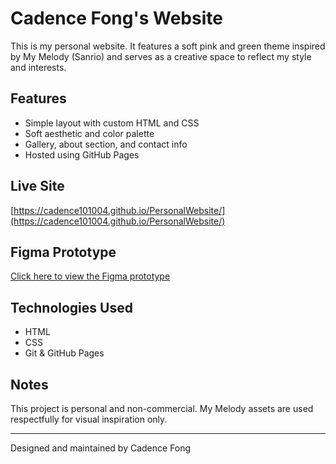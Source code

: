 # Cadence Fong's Website

This is my personal website. It features a soft pink and green theme inspired by My Melody (Sanrio) and serves as a creative space to reflect my style and interests.

## Features

- Simple layout with custom HTML and CSS
- Soft aesthetic and color palette
- Gallery, about section, and contact info
- Hosted using GitHub Pages

## Live Site

[https://cadence101004.github.io/PersonalWebsite/](https://cadence101004.github.io/PersonalWebsite/)

## Figma Prototype

[Click here to view the Figma prototype](https://www.figma.com/design/j7TRQeZIaFcUVGXe9DwhOG/Personal-Website?node-id=0-1&t=yp6U1NytVFfJxsgN-1)


## Technologies Used

- HTML
- CSS
- Git & GitHub Pages

## Notes

This project is personal and non-commercial. My Melody assets are used respectfully for visual inspiration only.

---

Designed and maintained by Cadence Fong
